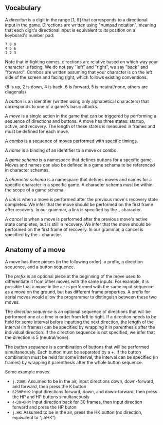 Vocabulary
----------

A _direction_ is a digit in the range [1, 9] that corresponds to a directional input in the game. Directions are written using "numpad notation", meaning that each digit's directional input is equivalent to its position on a keyboard's number pad:

```
7 8 9
4 5 6
1 2 3
```

Note that in fighting games, directions are relative based on which way your character is facing. We do not say "left" and "right", we say "back" and "forward". Combos are written assuming that your character is on the left side of the screen and facing right, which follows existing conventions.

(8 is up, 2 is down, 4 is back, 6 is forward, 5 is neutral/none, others are diagonals)

A _button_ is an identifier (written using only alphabetical characters) that corresponds to one of a game's basic attacks.

A _move_ is a single action in the game that can be triggered by performing a sequence of directions and buttons. A move has three states: startup, active, and recovery. The length of these states is measured in frames and must be defined for each move.

A _combo_ is a sequence of moves performed with specific timings.

A _name_ is a binding of an identifier to a move or combo.

A _game schema_ is a namespace that defines buttons for a specific game. Moves and names can also be defined in a game schema to be referenced in character schemas.

A _character schema_ is a namespace that defines moves and names for a specific character in a specific game. A character schema must be within the scope of a game schema.

A _link_ is when a move is performed after the previous move's recovery state completes. We infer that the move should be performed on the first frame after recovery. In our grammar, a link is specified by the `,` character.

A _cancel_ is when a move is performed after the previous move's active state completes, but is still in recovery. We infer that the move should be performed on the first frame of recovery. In our grammar, a cancel is specified by the `~` character.


Anatomy of a move
-----------------

A move has three pieces (in the following order): a prefix, a direction sequence, and a button sequence.

The _prefix_ is an optional piece at the beginning of the move used to differentiate it from other moves with the same inputs. For example, it is possible that a move in the air is performed with the same input sequence as a move on the ground, but has different frame properties. A prefix for aerial moves would allow the programmer to distinguish between these two moves.

The _direction sequence_ is an optional sequence of directions that will be performed one at a time in order from left to right. If a direction needs to be held for some interval before inputting the next direction, the length of the interval (in frames) can be specified by wrapping it in parenthesis after the individual direction. If the direction sequence is not specified, we infer that the direction is 5 (neutral/none).

The _button sequence_ is a combination of buttons that will be performed simultaneously. Each button must be separated by a +. If the button combination must be held for some interval, the interval can be specified (in frames) by wrapping it parenthesis after the whole button sequence.

Some example moves:
- `j.236K`: Assumed to be in the air, input directions down, down-forward, and forward, then press the K button
- `623HP+HK`: Input directions forward, down, and down-forward, then press the HP and HP buttons simultaneously
- `4<30>6HP`: Input direction back for 30 frames, then input direction forward and press the HP buton
- `j.HK`: Assumed to be in the air, press the HK button (no direction, equivalent to "j.5HK")
